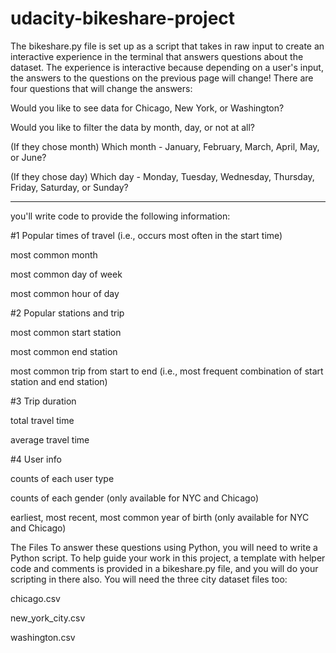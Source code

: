 # udacity-bikeshare-project

The bikeshare.py file is set up as a script that takes in raw input to create an interactive experience in the terminal that answers questions about the dataset. The experience is interactive because depending on a user's input, the answers to the questions on the previous page will change! There are four questions that will change the answers:


Would you like to see data for Chicago, New York, or Washington?

Would you like to filter the data by month, day, or not at all?

(If they chose month) Which month - January, February, March, April, May, or June?

(If they chose day) Which day - Monday, Tuesday, Wednesday, Thursday, Friday, Saturday, or Sunday?

__________________________________________________________________________________________________________________________________________________________________


you'll write code to provide the following information:


#1 Popular times of travel (i.e., occurs most often in the start time)

most common month

most common day of week

most common hour of day


#2 Popular stations and trip

most common start station

most common end station

most common trip from start to end (i.e., most frequent combination of start station and end station)


#3 Trip duration

total travel time

average travel time

#4 User info

counts of each user type

counts of each gender (only available for NYC and Chicago)

earliest, most recent, most common year of birth (only available for NYC and Chicago)


The Files
To answer these questions using Python, you will need to write a Python script. To help guide your work in this project, a template with helper code and comments is provided in a bikeshare.py file, and you will do your scripting in there also. You will need the three city dataset files too:

chicago.csv 

new_york_city.csv 

washington.csv 
